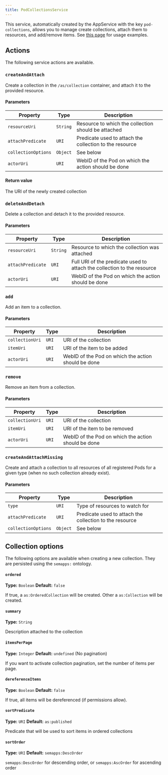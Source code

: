 ```yaml
---
title: PodCollectionsService
---
```


This service, automatically created by the AppService with the key `pod-collections`, allows you to manage create collections, attach them to resources, and add/remove items. See [this page](/app-framework/backend/handling-collections) for usage examples.

## Actions

The following service actions are available.

### `createAndAttach`

Create a collection in the `/as/collection` container, and attach it to the provided resource.

#### Parameters

| Property            | Type     | Description                                             |
| ------------------- | -------- | ------------------------------------------------------- |
| `resourceUri`       | `String` | Resource to which the collection should be attached     |
| `attachPredicate`   | `URI`    | Predicate used to attach the collection to the resource |
| `collectionOptions` | `Object` | See below                                               |
| `actorUri`          | `URI`    | WebID of the Pod on which the action should be done     |

#### Return value

The URI of the newly created collection

### `deleteAndDetach`

Delete a collection and detach it to the provided resource.

#### Parameters

| Property          | Type     | Description                                                             |
| ----------------- | -------- | ----------------------------------------------------------------------- |
| `resourceUri`     | `String` | Resource to which the collection was attached                           |
| `attachPredicate` | `URI`    | Full URI of the predicate used to attach the collection to the resource |
| `actorUri`        | `URI`    | WebID of the Pod on which the action should be done                     |

### `add`

Add an item to a collection.

#### Parameters

| Property        | Type  | Description                                         |
| --------------- | ----- | --------------------------------------------------- |
| `collectionUri` | `URI` | URI of the collection                               |
| `itemUri`       | `URI` | URI of the item to be added                         |
| `actorUri`      | `URI` | WebID of the Pod on which the action should be done |

### `remove`

Remove an item from a collection.

#### Parameters

| Property        | Type  | Description                                         |
| --------------- | ----- | --------------------------------------------------- |
| `collectionUri` | `URI` | URI of the collection                               |
| `itemUri`       | `URI` | URI of the item to be removed                       |
| `actorUri`      | `URI` | WebID of the Pod on which the action should be done |

### `createAndAttachMissing`

Create and attach a collection to all resources of all registered Pods for a given type (when no such collection already exist).

#### Parameters

| Property            | Type     | Description                                             |
| ------------------- | -------- | ------------------------------------------------------- |
| `type`              | `URI`    | Type of resources to watch for                          |
| `attachPredicate`   | `URI`    | Predicate used to attach the collection to the resource |
| `collectionOptions` | `Object` | See below                                               |

## Collection options

The following options are available when creating a new collection. They are persisted using the `semapps:` ontology.

#### `ordered`

**Type:** `Boolean`
**Default:** `false`

If true, a `as:OrderedCollection` will be created. Other a `as:Collection` will be created.

#### `summary`

**Type:** `String`

Description attached to the collection

#### `itemsPerPage`

**Type:** `Integer`
**Default:** `undefined` (No pagination)

If you want to activate collection pagination, set the number of items per page.

#### `dereferenceItems`

**Type:** `Boolean`
**Default:** `false`

If true, all items will be dereferenced (if permissions allow).

#### `sortPredicate`

**Type:** `URI`
**Default:** `as:published`

Predicate that will be used to sort items in ordered collections

#### `sortOrder`

**Type:** `URI`
**Default:** `semapps:DescOrder`

`semapps:DescOrder` for descending order, or `semapps:AscOrder` for ascending order
